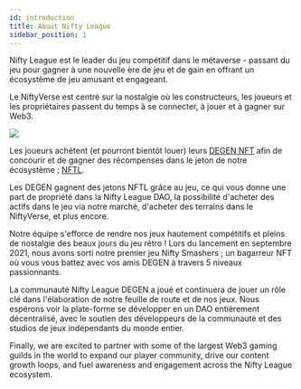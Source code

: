 ```yaml
---
id: introduction
title: About Nifty League
sidebar_position: 1
---
```


Nifty League est le leader du jeu compétitif dans le métaverse - passant du jeu pour gagner à une nouvelle ère de jeu et de gain en offrant un écosystème de jeu amusant et engageant.

Le NiftyVerse est centré sur la nostalgie où les constructeurs, les joueurs et les propriétaires passent du temps à se connecter, à jouer et à gagner sur Web3.

![](/img/story.gif)

Les joueurs achètent (et pourront bientôt louer) leurs [DEGEN NFT](https://opensea.io/collection/niftydegen) afin de concourir et de gagner des récompenses dans le jeton de notre écosystème ; [NFTL](https://www.coingecko.com/en/coins/nifty-league).

Les DEGEN gagnent des jetons NFTL grâce au jeu, ce qui vous donne une part de propriété dans la Nifty League DAO, la possibilité d'acheter des actifs dans le jeu via notre marché, d'acheter des terrains dans le NiftyVerse, et plus encore.

Notre équipe s'efforce de rendre nos jeux hautement compétitifs et pleins de nostalgie des beaux jours du jeu rétro ! Lors du lancement en septembre 2021, nous avons sorti notre premier jeu Nifty Smashers ; un bagarreur NFT où vous vous battez avec vos amis DEGEN à travers 5 niveaux passionnants.

La communauté Nifty League DEGEN a joué et continuera de jouer un rôle clé dans l'élaboration de notre feuille de route et de nos jeux. Nous espérons voir la plate-forme se développer en un DAO entièrement décentralisé, avec le soutien des développeurs de la communauté et des studios de jeux indépendants du monde entier.

Finally, we are excited to partner with some of the largest Web3 gaming guilds in the world to expand our player community, drive our content growth loops, and fuel awareness and engagement across the Nifty League ecosystem.
